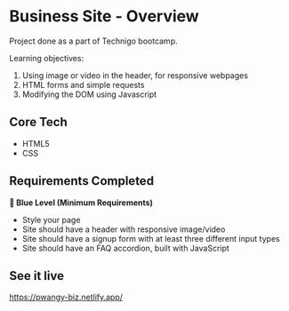 # Business Site - Overview
Project done as a part of Technigo bootcamp. 

Learning objectives:
1. Using image or video in the header, for responsive webpages
2. HTML forms and simple requests
3. Modifying the DOM using Javascript

## Core Tech
- HTML5
- CSS



## Requirements Completed
**🔵 Blue Level (Minimum Requirements)**
- Style your page
- Site should have a header with responsive image/video
- Site should have a signup form with at least three different input types
- Site should have an FAQ accordion, built with JavaScript

<!-- **🔴 Red Level (Intermediary Goals)**
- Try out some other form elements or input types. 
- Add an icon before the title in the accordion indicates whether the section is expanded or collapsed. It should update when the section expands or collapses.
- Add some validation to the form
- Use CSS selectors to make every other row in the accordion have another background color, or add a focus effect on the input tags.
- On hover, change the mouse cursor to something other than the default

**⚫ Black Level (Advanced Goals)**
- Add some animations to your project. For example, a slide-down effect when the accordion expands and collapses.
- One of the harder things to do in CSS is to style checkboxes and radio buttons. Try to create custom checkboxes and radio buttons.
- Add a header and/or a button on top of your video, just like Confetti, by using `position: absolute;` and `z-index` to get everything in the right place.
- Read up on the [BEM](http://getbem.com/introduction/) methodology and use it for the project -->


## See it live
https://pwangy-biz.netlify.app/
